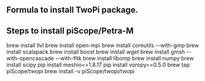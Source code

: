 ##  Formula to install TwoPi package.


## Steps to install piScope/Petra-M

   brew install llvl
   brew install open-mpi
   brew install coreutils --with-gmp
   brew install scalapack
   brew install boost
   brew install wget
   brew install gmsh --with-opencascade --with-fltk 
   brew install libomp
   brew install numpy
   brew install scipy
   pip install meshio==1.8.17
   pip install voropy==0.5.0
   brew tap piScope/twopi
   brew install -v piScope/twopi/twopi